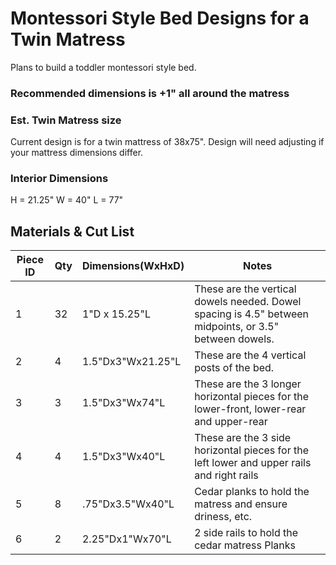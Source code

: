 # Montessori Style Bed Designs for a Twin Matress

Plans to build a toddler montessori style bed.

### Recommended dimensions is +1" all around the matress

### Est. Twin Matress size
Current design is for a twin mattress of 38x75". Design will need adjusting if your mattress dimensions differ.

### Interior Dimensions
H = 21.25"
W = 40"
L = 77"

## Materials & Cut List

|Piece ID| 	Qty | Dimensions(WxHxD) 		| Notes				 																		|
| ---	 | 	---	| ---						| ---   																					|
| 1    	 |  32	| 1"D x 15.25"L 			| These are the vertical dowels needed. Dowel spacing is 4.5" between midpoints, or 3.5" between dowels. 														|
| 2   	 |  4	| 1.5"Dx3"Wx21.25"L			| These are the 4 vertical posts of the bed.												|
| 3    	 |  3	| 1.5"Dx3"Wx74"L			| These are the 3 longer horizontal pieces for the lower-front, lower-rear and upper-rear	|
| 4    	 |  4	| 1.5"Dx3"Wx40"L			| These are the 3 side horizontal pieces for the left lower and upper rails and right rails	|
| 5    	 |  8	| .75"Dx3.5"Wx40"L			| Cedar planks to hold the matress and ensure driness, etc.									|
| 6    	 |  2	| 2.25"Dx1"Wx70"L			| 2 side rails to hold the cedar matress Planks												|
